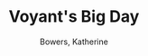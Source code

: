 ---
type: 'article'
pubkey: 'DSC06'
author: 'Bowers, Katherine'
title: "Voyant's Big Day"
journal: 'The Data-Sitters Club'
volume: '6'
url: 'https://datasittersclub.github.io/site/dsc6.html'
year: 2020
project: 'data-sitters-club'
---